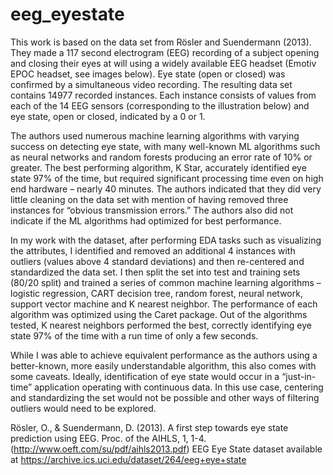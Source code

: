 # eeg_eyestate

This work is based on the data set from Rösler and Suendermann (2013). They made a 117 second electrogram (EEG) recording of a subject opening and closing their eyes at will using a widely available EEG headset (Emotiv EPOC headset, see images below). Eye state (open or closed) was confirmed by a simultaneous video recording. The resulting data set contains 14977 recorded instances.  Each instance consists of values from each of the 14 EEG sensors (corresponding to the illustration below) and eye state, open or closed, indicated by a 0 or 1. 

The authors used numerous machine learning algorithms with varying success on detecting eye state, with many well-known ML algorithms such as neural networks and random forests producing an error rate of 10% or greater. The best performing algorithm, K Star, accurately identified eye state 97% of the time, but required significant processing time even on high end hardware – nearly 40 minutes. The authors indicated that they did very little cleaning on the data set with mention of having removed three instances for “obvious transmission errors.”  The authors also did not indicate if the ML algorithms had optimized for best performance.

In my work with the dataset, after performing EDA tasks such as visualizing the attributes, I identified and removed an additional 4 instances with outliers (values above 4 standard deviations) and then re-centered and standardized the data set.  I then split the set into test and training sets (80/20 split) and trained a series of common machine learning algorithms – logistic regression, CART decision tree, random forest, neural network, support vector machine and K nearest neighbor.  The performance of each algorithm was optimized using the Caret package.  Out of the algorithms tested, K nearest neighbors performed the best, correctly identifying eye state 97% of the time with a run time of only a few seconds.

While I was able to achieve equivalent performance as the authors using a better-known, more easily understandable algorithm, this also comes with some caveats. Ideally, identification of eye state would occur in a “just-in-time” application operating with continuous data. In this use case, centering and standardizing the set would not be possible and other ways of filtering outliers would need to be explored.

Rösler, O., & Suendermann, D. (2013). A first step towards eye state prediction using EEG. Proc. of the AIHLS, 1, 1-4. (http://www.oeft.com/su/pdf/aihls2013.pdf)
EEG Eye State dataset available at https://archive.ics.uci.edu/dataset/264/eeg+eye+state
